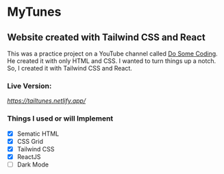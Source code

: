 # MyTunes 

## Website created with Tailwind CSS and React
This was a practice project on a YouTube channel called [Do Some Coding](https://www.youtube.com/watch?v=ADgtJoo3cF8&ab_channel=DoSomeCoding "Do Some Coding"). He created it with only HTML and CSS. I wanted to turn things up a notch. So, I created it with Tailwind CSS and React.

### Live Version: 
*https://tailtunes.netlify.app/*

### Things I used or will Implement

- [x] Sematic HTML
- [x] CSS Grid
- [x] Tailwind CSS
- [x] ReactJS
- [ ] Dark Mode

